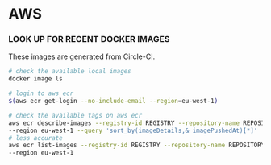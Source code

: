 # AWS

### LOOK UP FOR RECENT DOCKER IMAGES
These images are generated from Circle-CI.

```bash
# check the available local images
docker image ls

# login to aws ecr
$(aws ecr get-login --no-include-email --region=eu-west-1)

# check the available tags on aws ecr
aws ecr describe-images --registry-id REGISTRY --repository-name REPOSITORY \
--region eu-west-1 --query 'sort_by(imageDetails,& imagePushedAt)[*]'
# less accurate
aws ecr list-images --registry-id REGISTRY --repository-name REPOSITORY \
--region eu-west-1
```
